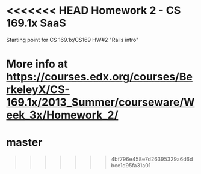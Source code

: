 <<<<<<< HEAD
Homework 2 - CS 169.1x SaaS
==================

Starting point for CS 169.1x/CS169 HW#2 "Rails intro"

More info at https://courses.edx.org/courses/BerkeleyX/CS-169.1x/2013_Summer/courseware/Week_3x/Homework_2/
=======
master
======
>>>>>>> 4bf796e458e7d26395329a6d6dbce1d95fa31a01
